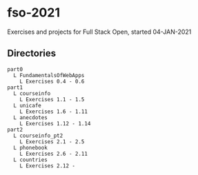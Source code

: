 # fso-2021
Exercises and projects for Full Stack Open, started 04-JAN-2021

## Directories

```
part0
  L FundamentalsOfWebApps
    L Exercises 0.4 - 0.6
part1
  L courseinfo
    L Exercises 1.1 - 1.5
  L unicafe
    L Exercises 1.6 - 1.11
  L anecdotes
    L Exercises 1.12 - 1.14
part2
  L courseinfo_pt2
    L Exercises 2.1 - 2.5
  L phonebook
    L Exercises 2.6 - 2.11
  L countries
    L Exercises 2.12 -
```
